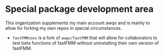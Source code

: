 # Special package development area

This organization supplements my main account awqx and is mainly to allow for forking my own repos in special circumstances.

- `fastFMMconc` is a fork of `awqx/fastFMM` that will allow for collaborators to test beta functions of fastFMM without uninstalling their own version of fastFMM.
